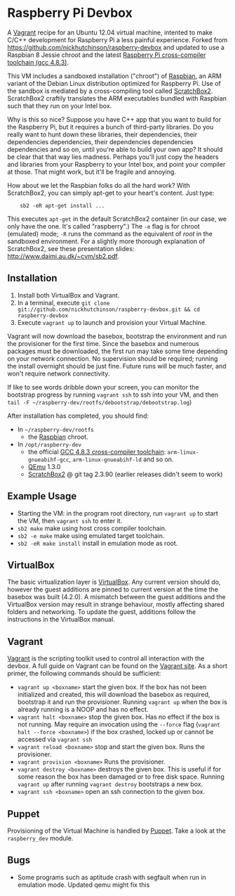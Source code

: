# Raspberry Pi Devbox

A [Vagrant](http://vagrantup.com) recipe for an Ubuntu 12.04 virtual machine, intented to make C/C++ development for Raspberry Pi a less painful experience. Forked from <https://github.com/nickhutchinson/raspberry-devbox> and updated to use a Raspbian 8 Jessie chroot and the latest [Raspberry Pi cross-compiler toolchain (gcc 4.8.3)](https://github.com/raspberrypi/tools).

This VM includes a sandboxed installation ("chroot") of [Raspbian](http://www.raspbian.org), an ARM variant of the Debian Linux distribution optimized for Raspberry Pi. Use of the sandbox is mediated by a cross-compiling tool called [ScratchBox2](http://maemo.gitorious.org/scratchbox2). ScratchBox2 craftily translates the ARM executables bundled with Raspbian such that they run on your Intel box.

Why is this so nice? Suppose you have C++ app that you want to build for the Raspberry Pi, but it requires a bunch of third-party libraries. Do you really want to hunt down these libraries, their dependencies, their dependencies dependencies, their dependencies dependencies dependencies and so on, until you're able to build your own app? It should be clear that that way lies madness. Perhaps you'll just copy the headers and libraries from your Raspberry to your Intel box, and point your compiler at those. That might work, but it'll be fragile and annoying.

How about we let the Raspbian folks do all the hard work? With ScratchBox2, you can simply apt-get to your heart's content. Just type:
        
        sb2 -eR apt-get install ...

This executes `apt-get` in the default ScratchBox2 container (in our case, we only have the one. It's called "raspberry".) The `-e` flag is for chroot (emulated) mode; `-R` runs the command as the equivalent of *root* in the sandboxed environment. For a slightly more thorough explanation of ScratchBox2, see these presentation slides: <http://www.daimi.au.dk/~cvm/sb2.pdf>.

## Installation

1. Install both VirtualBox and Vagrant.
2. In a terminal, execute `git clone git://github.com/nickhutchinson/raspberry-devbox.git && cd raspberry-devbox`
3. Execute `vagrant up` to launch and provision your Virtual Machine.

Vagrant will now download the basebox, bootstrap the environment and run the provisioner for the first time. Since the basebox and numerous packages must be downloaded, the first run may take some time depending on your network connection. No supervision should be required; running the install overnight should be just fine. Future runs will be much faster, and won't require network connectivity.

If like to see words dribble down your screen, you can monitor the bootstrap progress by running `vagrant ssh` to ssh into your VM, and then `tail -F ~/raspberry-dev/rootfs/debootstrap/debootstrap.log`)

After installation has completed, you should find:

- In `~/raspberry-dev/rootfs`
    - the [Raspbian](http://www.raspbian.org) chroot.
- In `/opt/raspberry-dev`
    - the official [GCC 4.8.3 cross-compiler toolchain](https://github.com/raspberrypi/tools): `arm-linux-gnueabihf-gcc`, `arm-linux-gnueabihf-ld` and so on.
    - [QEmu](http://wiki.qemu.org/Main_Page) 1.3.0
    - [ScratchBox2](http://maemo.gitorious.org/scratchbox2) @ git tag 2.3.90 (earlier releases didn't seem to work)

## Example Usage

* Starting the VM: in the program root directory, run `vagrant up` to start the VM, then `vagrant ssh` to enter it.
* `sb2 make` make using host cross compiler toolchain.
* `sb2 -e make` make using emulated target toolchain.
* `sb2 -eR make install` install in emulation mode as root.

## VirtualBox

The basic virtualization layer is [VirtualBox](https://www.virtualbox.org). Any current version should do, however the guest additions are pinned to current version at the time the basebox was built (4.2.0). A mismatch between the guest additions and the VirtualBox version may result in strange behaviour, mostly affecting shared folders and networking. To update the guest, additions follow the instructions in the VirtualBox manual.

## Vagrant

[Vagrant](http://vagrantup.com) is the scripting toolkit used to control all interaction with the devbox. A full guide on Vagrant can be found on the [Vagrant site](http://vagrantup.com). As a short primer, the following commands should be sufficient:

* `vagrant up <boxname>` start the given box. If the box has not been initialized and created, this will download the basebox as required, bootstrap it and run the provisioner. Running `vagrant up` when the box is already running is a NOOP and has no effect.
* `vagrant halt <boxname>` stop the given box. Has no effect if the box is not running. May require an invocation using the `--force` flag (`vagrant halt --force <boxname>`) if the box crashed, locked up or cannot be accessed via `vagrant ssh`
* `vagrant reload <boxname>` stop and start the given box. Runs the provisioner.
* `vagrant provision <boxname>` Runs the provisioner.
* `vagrant destroy <boxname>` destroys the given box. This is useful if for some reason the box has been damaged or to free disk space. Running `vagrant up` after running `vagrant destroy` bootstraps a new box.
* `vagrant ssh <boxname>` open an ssh connection to the given box.
	
## Puppet

Provisioning of the Virtual Machine is handled by [Puppet](http://puppetlabs.com). Take a look at the `raspberry_dev` module.

## Bugs
* Some programs such as aptitude crash with segfault when run in emulation mode. Updated qemu might fix this
